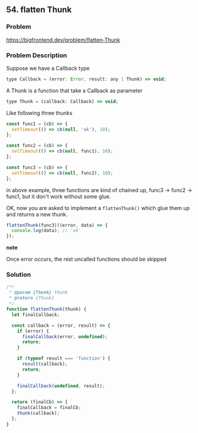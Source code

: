 ## 54. flatten Thunk

### Problem

https://bigfrontend.dev/problem/flatten-Thunk

### Problem Description

Suppose we have a Callback type

```js
type Callback = (error: Error, result: any | Thunk) => void;
```

A Thunk is a function that take a Callback as parameter

```js
type Thunk = (callback: Callback) => void;
```

Like following three thunks

```js
const func1 = (cb) => {
  setTimeout(() => cb(null, 'ok'), 10);
};

const func2 = (cb) => {
  setTimeout(() => cb(null, func1), 10);
};

const func3 = (cb) => {
  setTimeout(() => cb(null, func2), 10);
};
```

in above example, three functions are kind of chained up, func3 → func2 → func1, but it don't work without some glue.

OK, now you are asked to implement a `flattenThunk()` which glue them up and returns a new thunk.

```js
flattenThunk(func3)((error, data) => {
  console.log(data); // 'ok'
});
```

**note**

Once error occurs, the rest uncalled functions should be skipped

### Solution

```js
/**
 * @param {Thunk} thunk
 * @return {Thunk}
 */
function flattenThunk(thunk) {
  let finalCallback;

  const callback = (error, result) => {
    if (error) {
      finalCallback(error, undefined);
      return;
    }

    if (typeof result === 'function') {
      result(callback);
      return;
    }

    finalCallback(undefined, result);
  };

  return (finalCb) => {
    finalCallback = finalCb;
    thunk(callback);
  };
}
```
